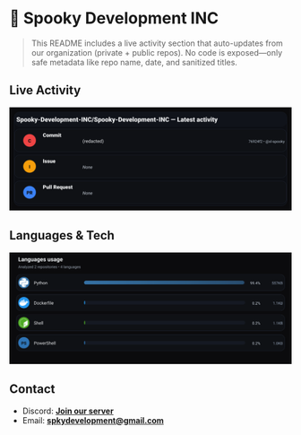 # 👻 Spooky Development INC

> This README includes a live activity section that auto-updates from our organization (private + public repos). No code is exposed—only safe metadata like repo name, date, and sanitized titles.

## Live Activity
![Repo Snapshot](./assets/repo-snapshot.svg?v=d75ce6ad6b)

## Languages & Tech
![Languages Usage](./assets/languages.svg?v=6826764470)

## Contact
- Discord: **[Join our server](https://discord.gg/XYspZgEEJb)**
- Email: **spkydevelopment@gmail.com**
